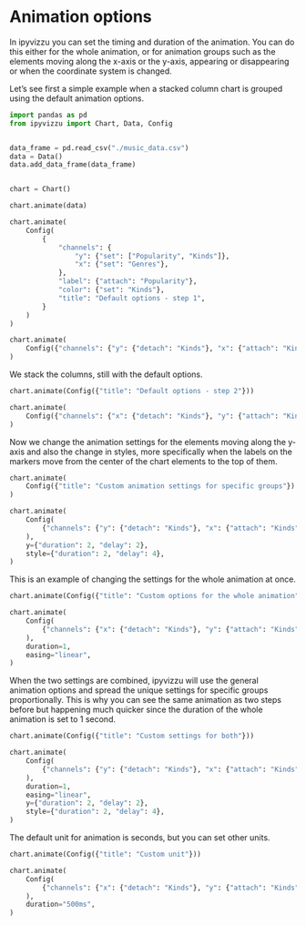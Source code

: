 # Animation options

In ipyvizzu you can set the timing and duration of the animation. You can do
this either for the whole animation, or for animation groups such as the
elements moving along the x-axis or the y-axis, appearing or disappearing or
when the coordinate system is changed.

Let’s see first a simple example when a stacked column chart is grouped using
the default animation options.

```python
import pandas as pd
from ipyvizzu import Chart, Data, Config


data_frame = pd.read_csv("./music_data.csv")
data = Data()
data.add_data_frame(data_frame)


chart = Chart()

chart.animate(data)

chart.animate(
    Config(
        {
            "channels": {
                "y": {"set": ["Popularity", "Kinds"]},
                "x": {"set": "Genres"},
            },
            "label": {"attach": "Popularity"},
            "color": {"set": "Kinds"},
            "title": "Default options - step 1",
        }
    )
)

chart.animate(
    Config({"channels": {"y": {"detach": "Kinds"}, "x": {"attach": "Kinds"}}})
)
```

<div id="tutorial_01"></div>

We stack the columns, still with the default options.

```python
chart.animate(Config({"title": "Default options - step 2"}))

chart.animate(
    Config({"channels": {"x": {"detach": "Kinds"}, "y": {"attach": "Kinds"}}})
)
```

<div id="tutorial_02"></div>

Now we change the animation settings for the elements moving along the y-axis
and also the change in styles, more specifically when the labels on the markers
move from the center of the chart elements to the top of them.

```python
chart.animate(
    Config({"title": "Custom animation settings for specific groups"})
)

chart.animate(
    Config(
        {"channels": {"y": {"detach": "Kinds"}, "x": {"attach": "Kinds"}}}
    ),
    y={"duration": 2, "delay": 2},
    style={"duration": 2, "delay": 4},
)
```

<div id="tutorial_03"></div>

This is an example of changing the settings for the whole animation at once.

```python
chart.animate(Config({"title": "Custom options for the whole animation"}))

chart.animate(
    Config(
        {"channels": {"x": {"detach": "Kinds"}, "y": {"attach": "Kinds"}}}
    ),
    duration=1,
    easing="linear",
)
```

<div id="tutorial_04"></div>

When the two settings are combined, ipyvizzu will use the general animation
options and spread the unique settings for specific groups proportionally. This
is why you can see the same animation as two steps before but happening much
quicker since the duration of the whole animation is set to 1 second.

```python
chart.animate(Config({"title": "Custom settings for both"}))

chart.animate(
    Config(
        {"channels": {"y": {"detach": "Kinds"}, "x": {"attach": "Kinds"}}}
    ),
    duration=1,
    easing="linear",
    y={"duration": 2, "delay": 2},
    style={"duration": 2, "delay": 4},
)
```

<div id="tutorial_05"></div>

The default unit for animation is seconds, but you can set other units.

```python
chart.animate(Config({"title": "Custom unit"}))

chart.animate(
    Config(
        {"channels": {"x": {"detach": "Kinds"}, "y": {"attach": "Kinds"}}}
    ),
    duration="500ms",
)
```

<div id="tutorial_06"></div>

<script src="./animation_options.js"></script>
